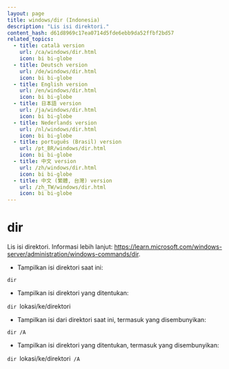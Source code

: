 ```yaml
---
layout: page
title: windows/dir (Indonesia)
description: "Lis isi direktori."
content_hash: d61d8969c17ea0714d5fde6ebb9da52ffbf2bd57
related_topics:
  - title: català version
    url: /ca/windows/dir.html
    icon: bi bi-globe
  - title: Deutsch version
    url: /de/windows/dir.html
    icon: bi bi-globe
  - title: English version
    url: /en/windows/dir.html
    icon: bi bi-globe
  - title: 日本語 version
    url: /ja/windows/dir.html
    icon: bi bi-globe
  - title: Nederlands version
    url: /nl/windows/dir.html
    icon: bi bi-globe
  - title: português (Brasil) version
    url: /pt_BR/windows/dir.html
    icon: bi bi-globe
  - title: 中文 version
    url: /zh/windows/dir.html
    icon: bi bi-globe
  - title: 中文 (繁體, 台灣) version
    url: /zh_TW/windows/dir.html
    icon: bi bi-globe
---
```

# dir

Lis isi direktori.
Informasi lebih lanjut: <https://learn.microsoft.com/windows-server/administration/windows-commands/dir>.

- Tampilkan isi direktori saat ini:

`dir`

- Tampilkan isi direktori yang ditentukan:

`dir `<span class="tldr-var badge badge-pill bg-dark-lm bg-white-dm text-white-lm text-dark-dm font-weight-bold">lokasi/ke/direktori</span>

- Tampilkan isi dari direktori saat ini, termasuk yang disembunyikan:

`dir /A`

- Tampilkan isi direktori yang ditentukan, termasuk yang disembunyikan:

`dir `<span class="tldr-var badge badge-pill bg-dark-lm bg-white-dm text-white-lm text-dark-dm font-weight-bold">lokasi/ke/direktori</span>` /A`
